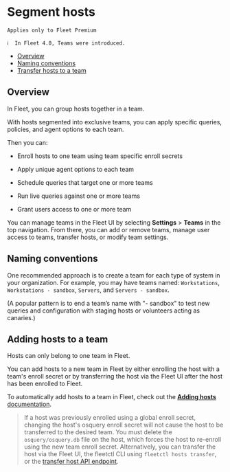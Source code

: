 # Segment hosts

`Applies only to Fleet Premium`

```
ℹ️  In Fleet 4.0, Teams were introduced.
```

- [Overview](#overview)
- [Naming conventions](#naming-conventions)
- [Transfer hosts to a team](#transfer-hosts-to-a-team)

## Overview

In Fleet, you can group hosts together in a team.

With hosts segmented into exclusive teams, you can apply specific queries, policies, and agent options to each team.

Then you can:

- Enroll hosts to one team using team specific enroll secrets

- Apply unique agent options to each team

- Schedule queries that target one or more teams

- Run live queries against one or more teams

- Grant users access to one or more team

You can manage teams in the Fleet UI by selecting **Settings** > **Teams** in the top navigation. From there, you can add or remove teams, manage user access to teams, transfer hosts, or modify team settings.

## Naming conventions

One recommended approach is to create a team for each type of system in your organization. For example, you may have teams named: `Workstations`, `Workstations - sandbox`, `Servers`, and `Servers - sandbox`.

(A popular pattern is to end a team’s name with "- sandbox" to test new queries and configuration with staging hosts or volunteers acting as canaries.)


## Adding hosts to a team

Hosts can only belong to one team in Fleet.

You can add hosts to a new team in Fleet by either enrolling the host with a team's enroll secret or by transferring the host via the Fleet UI after the host has been enrolled to Fleet.

To automatically add hosts to a team in Fleet, check out the [**Adding hosts** documentation](https://fleetdm.com/docs/using-fleet/adding-hosts#automatically-adding-hosts-to-a-team).

> If a host was previously enrolled using a global enroll secret, changing the host's osquery enroll
> secret will not cause the host to be transferred to the desired team. You must delete the
> `osquery/osquery.db` file on the host, which forces the host to re-enroll
> using the new team enroll secret. Alternatively, you can transfer the host via the Fleet UI, the
> fleetctl CLI using `fleetctl hosts transfer`, or the [transfer host API endpoint](https://fleetdm.com/docs/using-fleet/rest-api#transfer-hosts-to-a-team).



<meta name="pageOrderInSection" value="1000">
<meta name="description" value="Learn how to group hosts in Fleet to apply specific queries, policies, and agent options using teams.">
<meta name="navSection" value="The basics">
